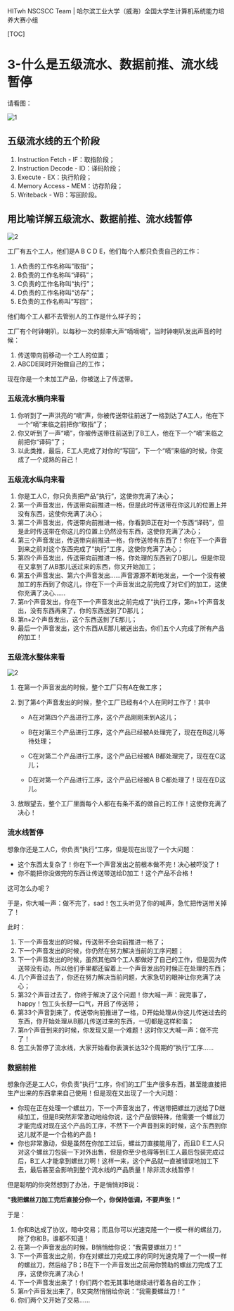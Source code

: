 HITwh NSCSCC Team | 哈尔滨工业大学（威海）全国大学生计算机系统能力培养大赛小组

[TOC]

# 3-什么是五级流水、数据前推、流水线暂停

请看图：

![1](./pic/3/1.png)

## 五级流水线的五个阶段

1. Instruction Fetch - IF：取指阶段；
2. Instruction Decode - ID：译码阶段；
3. Execute - EX：执行阶段；
4. Memory Access - MEM：访存阶段；
5. Writeback - WB：写回阶段。

## 用比喻详解五级流水、数据前推、流水线暂停

![2](./pic/3/1.png)

工厂有五个工人，他们是A B C D E，他们每个人都只负责自己的工作：

1. A负责的工作名称叫”取指“；
2. B负责的工作名称叫“译码”；
3. C负责的工作名称叫“执行”；
4. D负责的工作名称叫“访存”；
5. E负责的工作名称叫“写回”；

他们每个工人都不去管别人的工作是什么样子的；

工厂有个时钟喇叭，以每秒一次的频率大声“嘀嘀嘀”，当时钟喇叭发出声音的时候：

1. 传送带向前移动一个工人的位置；
2. ABCDE同时开始做自己的工作；

现在你是一个未加工产品，你被送上了传送带。

### 五级流水横向来看

1. 你听到了一声洪亮的“嘀”声，你被传送带往前送了一格到达了A工人，他在下一个“嘀”来临之前把你“取指”了；
2. 你又听到了一声“嘀”，你被传送带往前送到了B工人，他在下一个“嘀”来临之前把你“译码”了；
3. 以此类推，最后，E工人完成了对你的“写回”，下一个“嘀”来临的时候，你变成了一个成熟的自己！

### 五级流水纵向来看

1. 你是工人C，你只负责把产品“执行”，这使你充满了决心；
2. 第一个声音发出，传送带向前推进一格，但是此时传送带在你这儿的位置上并没有东西，这使你充满了决心；
3. 第二个声音发出，传送带向前推进一格，你看到B正在对一个东西“译码”，但是此时传送带在你这儿的位置上仍然没有东西，这使你充满了决心；
4. 第三个声音发出，传送带向前推进一格，你传送带有东西了！你在下一个声音到来之前对这个东西完成了“执行”工序，这使你充满了决心；
5. 第四个声音发出，传送带向前推进一格，你处理的东西到了D那儿，但是你现在又拿到了从B那儿送过来的东西，你又开始加工；
6. 第五个声音发出、第六个声音发出……声音源源不断地发出，一个一个没有被加工的东西到了你这儿，你在下一个声音发出之前完成了对它们的加工，这使你充满了决心……
7. 第n个声音发出，你在下一个声音发出之前完成了“执行工序，第n+1个声音发出，没有东西再来了，你的东西送到了D那儿；
8. 第n+2个声音发出，这个东西送到了E那儿；
9. 最后一个声音发出，这个东西从E那儿被送出去。你们五个人完成了所有产品的加工！

### 五级流水整体来看

![2](./pic/3/1.png)

1. 在第一个声音发出的时候，整个工厂只有A在做工序；
2. 到了第4个声音发出的时候，整个工厂已经有4个人在同时工作了！其中

   - A在对第四个产品进行工序，这个产品刚刚来到A这儿；

   - B在对第三个产品进行工序，这个产品已经被A处理完了，现在在B这儿等待处理；

   - C在对第二个产品进行工序，这个产品已经被A B都处理完了，现在在C这儿；

   - D在对第一个产品进行工序，这个产品已经被A B C都处理了！现在在D这儿。
3. 放眼望去，整个工厂里面每个人都在有条不紊的做自己的工作！这使你充满了决心！

### 流水线暂停

想象你还是工人C，你负责”执行“工序，但是现在出现了一个大问题：

- 这个东西太复杂了！你在下一个声音发出之前根本做不完！决心被吓没了！
- 你不能把你没做完的东西让传送带送给D加工！这个产品不合格！

这可怎么办呢？

于是，你大喊一声：做不完了，sad！包工头听见了你的喊声，急忙把传送带关掉了！

此时：

1. 下一个声音发出的时候，传送带不会向前推进一格了；
2. 下一个声音发出的时候，你仍然在努力解决当前的工序问题；
3. 下一个声音发出的时候，虽然其他四个工人都做好了自己的工作，但是因为传送带没有动，所以他们手里都还留着上一个声音发出的时候正在处理的东西；
4. 几个声音过去了，你还在努力解决当前问题，大家急切的眼神让你充满了决心；
5. 第32个声音过去了，你终于解决了这个问题！你大喊一声：我完事了，happy！包工头长舒一口气，开启了传送带；
6. 第33个声音到来了，传送带向前推进了一格，D开始处理从你这儿传送过去的东西，你开始处理从B那儿传送过来的东西，一切都是这样和谐；
7. 第n个声音到来的时候，你发现又是一个难题！这时你又大喊一声：做不完了！
8. 包工头暂停了流水线，大家开始看你表演长达32个周期的”执行“工序……

### 数据前推

想象你还是工人C，你负责”执行“工序，你们的工厂生产很多东西，甚至能直接把生产出来的东西拿来自己使用！但是现在又出现了一个大问题：

- 你现在正在处理一个螺丝刀，下一个声音发出了，传送带把螺丝刀送给了D继续加工，但是B突然非常激动地给你说，这个产品很特殊，他需要一个螺丝刀才能完成对现在这个产品的工序，不然下一个声音到来的时候，这个东西到你这儿就不是一个合格的产品！
- 你也非常激动，但是虽然在你加工过后，螺丝刀直接能用了，而且D E工人只对这个螺丝刀包装一下对外出售，但是你至少也得等到E工人最后包装完成过后，B工人才能拿到螺丝刀啊！这样一来，这个产品就一直被错误地加工下去，最后甚至会影响到整个流水线的产品质量！除非流水线暂停！

但是聪明的你突然想到了办法，于是悄悄对B说：

**”我把螺丝刀加工完后直接分你一个，你保持低调，不要声张！“**

于是：

1. 你和B达成了协议，暗中交易；而且你可以光速克隆一个一模一样的螺丝刀，除了你和B，谁都不知道！
2. 在第一个声音发出的时候，B悄悄给你说：”我需要螺丝刀！“
3. 下一个声音发出之前，你在对螺丝刀完成工序的同时光速克隆了一个一模一样的螺丝刀，然后给了B；B在下一个声音发出之前用你赞助的螺丝刀完成了工序，这使你充满了决心！
4. 下一个声音发出来了！你们两个若无其事地继续进行着各自的工作；
5. 第n个声音发出来了，B又突然悄悄给你说：”我需要螺丝刀！“
6. 你们两个又开始了交易……

